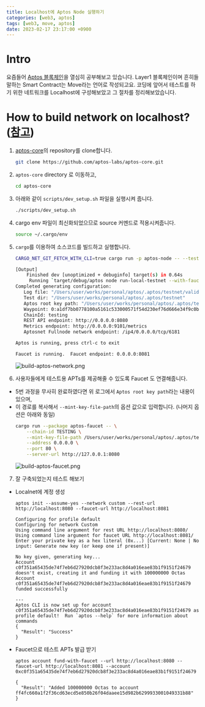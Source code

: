 ```yaml
---
title: Localhost에 Aptos Node 실행하기
categories: [web3, aptos]
tags: [web3, move, aptos]
date: 2023-02-17 23:17:00 +0900
---
```

# Intro
요즘들어 [Aptos 블록체인](https://aptoslabs.com/)을 열심히 공부해보고 있습니다. Layer1 블록체인이며 흔히들 말하는 Smart Contract는 Move라는 언어로 작성되고요. 코딩에 앞어서 테스트를 하기 위한 네트워크를 Localhost에 구성해보았고 그 절차를 정리해보았습니다.

# How to build network on localhost? ([참고](https://aptos.dev/nodes/local-testnet/run-a-local-testnet/#attaching-a-faucet-to-your-testnet))
1. [aptos-core](https://github.com/aptos-labs/aptos-core)의 repository를 clone합니다.
   ```bash
   git clone https://github.com/aptos-labs/aptos-core.git
   ```
2. `aptos-core` directory 로 이동하고,
   ```bash
   cd aptos-core
   ```
3. 아래와 같이 `scripts/dev_setup.sh` 파일을 실행시켜 줍니다.
   ```bash
   ./scripts/dev_setup.sh
   ```
4. cargo env 파일이 최신화되었으므로 source 커멘드로 적용시켜줍니다.
   ```bash
   source ~/.cargo/env
   ```
5. `cargo`를 이용하여 소스코드를 빌드하고 실행합니다.
   ```bash
   CARGO_NET_GIT_FETCH_WITH_CLI=true cargo run -p aptos-node -- --test # 소스코드 수정이 이루어질 때마다 이 명령어로 build 및 실행 해주기
   
   [Output]
       Finished dev [unoptimized + debuginfo] target(s) in 0.64s
        Running `target/debug/aptos node run-local-testnet --with-faucet --faucet-port 8081 --force-restart --assume-yes`
   Completed generating configuration:
      Log file: "/Users/user/works/personal/aptos/.aptos/testnet/validator.log"
      Test dir: "/Users/user/works/personal/aptos/.aptos/testnet"
      Aptos root key path: "/Users/user/works/personal/aptos/.aptos/testnet/mint.key"
      Waypoint: 0:a1df7bb0778100a5161c533000571f54d230ef76d666e34f9c0baa66337112bb
      ChainId: testing
      REST API endpoint: http://0.0.0.0:8080
      Metrics endpoint: http://0.0.0.0:9101/metrics
      Aptosnet Fullnode network endpoint: /ip4/0.0.0.0/tcp/6181

   Aptos is running, press ctrl-c to exit

   Faucet is running.  Faucet endpoint: 0.0.0.0:8081
   ```
   ![build-aptos-network.png](/posts/build-aptos-network.png)

6. 사용자들에게 테스트용 APTs를 제공해줄 수 있도록 Faucet 도 연결해줍니다.
  - 5번 과정을 무사히 완료하였다면 위 로그에서 `Aptos root key path`라는 내용이 있으며,
  - 이 경로를 복사해서 `--mint-key-file-path`의 옵션 값으로 입력합니다. (나머지 옵션은 아래와 동일)
     ```bash
     cargo run --package aptos-faucet -- \
         --chain-id TESTING \
         --mint-key-file-path /Users/user/works/personal/aptos/.aptos/testnet/mint.key \
         --address 0.0.0.0 \
         --port 80 \
         --server-url http://127.0.0.1:8080
     ```
    ![build-aptos-faucet.png](/posts/build-aptos-faucet.png)

7. 잘 구축되었는지 테스트 해보기
  - Localnet에 계정 생성
    ```shell
    aptos init --assume-yes --network custom --rest-url http://localhost:8080 --faucet-url http://localhost:8081
    ```
    ```text
    Configuring for profile default
    Configuring for network Custom
    Using command line argument for rest URL http://localhost:8080/
    Using command line argument for faucet URL http://localhost:8081/
    Enter your private key as a hex literal (0x...) [Current: None | No input: Generate new key (or keep one if present)]

    No key given, generating key...
    Account c0f351a65435de74f7eb6d27920dcb8f3e233ac8d4a016eae83b1f9151f24679 doesn't exist, creating it and funding it with 100000000 Octas
    Account c0f351a65435de74f7eb6d27920dcb8f3e233ac8d4a016eae83b1f9151f24679 funded successfully

    ---
    Aptos CLI is now set up for account c0f351a65435de74f7eb6d27920dcb8f3e233ac8d4a016eae83b1f9151f24679 as profile default!  Run `aptos --help` for more information about commands
    {
      "Result": "Success"
    }
    ```
   - Faucet으로 테스트 APTs 발급 받기
      ```shell
      aptos account fund-with-faucet --url http://localhost:8080 --faucet-url http://localhost:8081 --account 0xc0f351a65435de74f7eb6d27920dcb8f3e233ac8d4a016eae83b1f9151f24679
      ```
      ```text
      {
        "Result": "Added 100000000 Octas to account ff4fc660a1f2f36cd63ecd5e850b26f04daaee15d982b6299933001049331b88"
      }
      ```

